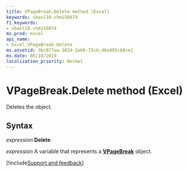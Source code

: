 ```yaml
---
title: VPageBreak.Delete method (Excel)
keywords: vbaxl10.chm156074
f1_keywords:
- vbaxl10.chm156074
ms.prod: excel
api_name:
- Excel.VPageBreak.Delete
ms.assetid: 3bc077aa-3024-2e66-73cb-d0a985c66ce2
ms.date: 05/18/2019
localization_priority: Normal
---
```



# VPageBreak.Delete method (Excel)

Deletes the object.


## Syntax

_expression_.**Delete**

_expression_ A variable that represents a **[VPageBreak](Excel.VPageBreak.md)** object.




[!include[Support and feedback](~/includes/feedback-boilerplate.md)]